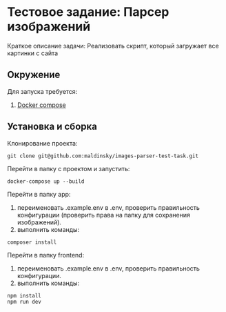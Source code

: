 # Тестовое задание: Парсер изображений

Краткое описание задачи: Реализовать скрипт, который загружает все картинки с сайта

## Окружение

Для запуска требуется:
1. [Docker compose](https://docs.docker.com/compose/install/)

## Установка и сборка

Клонирование проекта:
```
git clone git@github.com:maldinsky/images-parser-test-task.git
```

Перейти в папку с проектом и запустить:

```
docker-compose up --build
```

Перейти в папку app:
1. переименовать .example.env в .env, проверить правильность конфигурации (проверить права на папку для сохранения изображений).
2. выполнить команды:

```
composer install
```

Перейти в папку frontend:
1. переименовать .example.env в .env, проверить правильность конфигурации.
2. выполнить команды:

```
npm install
npm run dev
```